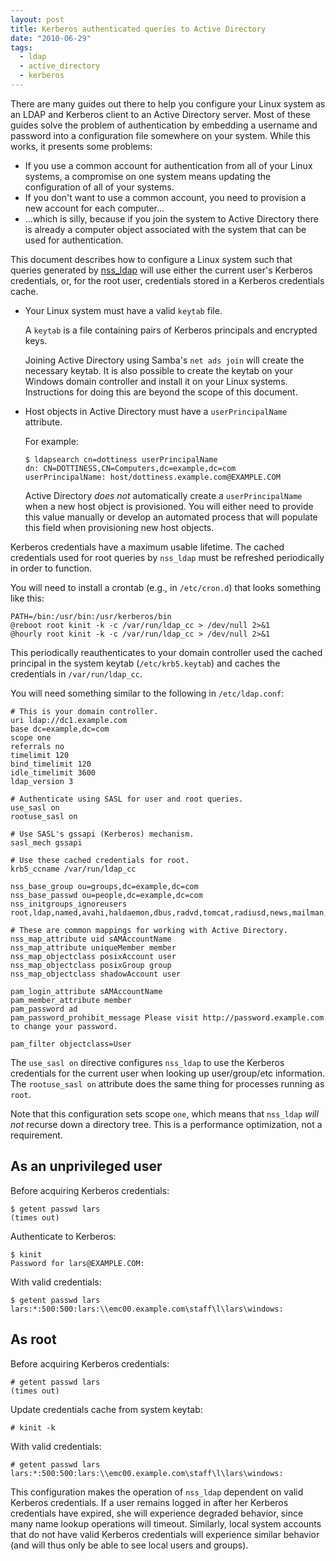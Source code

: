 ```yaml
---
layout: post
title: Kerberos authenticated queries to Active Directory
date: "2010-06-29"
tags:
  - ldap
  - active_directory
  - kerberos
---
```


There are many guides out there to help you configure your Linux system as an LDAP and Kerberos client to an Active Directory server. Most of these guides solve the problem of authentication by embedding a username and password into a configuration file somewhere on your system. While this works, it presents some problems:

-   If you use a common account for authentication from all of your Linux systems, a compromise on one system means updating the configuration of all of your systems.
-   If you don't want to use a common account, you need to provision a new account for each computer...
-   ...which is silly, because if you join the system to Active Directory there is already a computer object associated with the system that can be used for authentication.

This document describes how to configure a Linux system such that queries
generated by [nss_ldap][1] will use either the current user's Kerberos
credentials, or, for the root user, credentials stored in a Kerberos
credentials cache.

-   Your Linux system must have a valid `keytab` file.
    
    A `keytab` is a file containing pairs of Kerberos principals and encrypted keys.
    
    Joining Active Directory using Samba's `net ads join` will create the
    necessary keytab. It is also possible to create the keytab on your Windows
    domain controller and install it on your Linux systems. Instructions for
    doing this are beyond the scope of this document.

-   Host objects in Active Directory must have a `userPrincipalName` attribute.
    
    For example:
    
        $ ldapsearch cn=dottiness userPrincipalName
        dn: CN=DOTTINESS,CN=Computers,dc=example,dc=com
        userPrincipalName: host/dottiness.example.com@EXAMPLE.COM
        
    Active Directory *does not* automatically create a `userPrincipalName` when a new host object is provisioned. You will either need to provide this value manually or develop an automated process that will populate this field when provisioning new host objects.

Kerberos credentials have a maximum usable lifetime. The cached credentials
used for root queries by `nss_ldap` must be refreshed periodically in order to
function.

You will need to install a crontab (e.g., in `/etc/cron.d`) that looks something
like this:

    PATH=/bin:/usr/bin:/usr/kerberos/bin
    @reboot root kinit -k -c /var/run/ldap_cc > /dev/null 2>&1
    @hourly root kinit -k -c /var/run/ldap_cc > /dev/null 2>&1
    
This periodically reauthenticates to your domain controller used the cached
principal in the system keytab (`/etc/krb5.keytab`) and caches the credentials in
`/var/run/ldap_cc`.

You will need something similar to the following in `/etc/ldap.conf`:

    # This is your domain controller.
    uri ldap://dc1.example.com
    base dc=example,dc=com
    scope one
    referrals no
    timelimit 120
    bind_timelimit 120
    idle_timelimit 3600
    ldap_version 3
    
    # Authenticate using SASL for user and root queries.
    use_sasl on
    rootuse_sasl on
    
    # Use SASL's gssapi (Kerberos) mechanism.
    sasl_mech gssapi
    
    # Use these cached credentials for root.
    krb5_ccname /var/run/ldap_cc
    
    nss_base_group ou=groups,dc=example,dc=com
    nss_base_passwd ou=people,dc=example,dc=com
    nss_initgroups_ignoreusers root,ldap,named,avahi,haldaemon,dbus,radvd,tomcat,radiusd,news,mailman,nscd,gdm,polkituser
    
    # These are common mappings for working with Active Directory.
    nss_map_attribute uid sAMAccountName
    nss_map_attribute uniqueMember member
    nss_map_objectclass posixAccount user
    nss_map_objectclass posixGroup group
    nss_map_objectclass shadowAccount user
    
    pam_login_attribute sAMAccountName
    pam_member_attribute member
    pam_password ad
    pam_password_prohibit_message Please visit http://password.example.com to change your password.
    
    pam_filter objectclass=User
    

The `use_sasl on` directive configures `nss_ldap` to use the Kerberos credentials
for the current user when looking up user/group/etc information. The
`rootuse_sasl on` attribute does the same thing for processes running as `root`.

Note that this configuration sets scope `one`, which means that `nss_ldap` *will
not* recurse down a directory tree. This is a performance optimization, not a
requirement.

## As an unprivileged user

Before acquiring Kerberos credentials:

    $ getent passwd lars
    (times out)
    
Authenticate to Kerberos:

    $ kinit
    Password for lars@EXAMPLE.COM:
    
With valid credentials:

    $ getent passwd lars
    lars:*:500:500:lars:\\emc00.example.com\staff\l\lars\windows:
    
## As root

Before acquiring Kerberos credentials:

    # getent passwd lars
    (times out)
    
Update credentials cache from system keytab:

    # kinit -k
    
With valid credentials:

    # getent passwd lars
    lars:*:500:500:lars:\\emc00.example.com\staff\l\lars\windows:
    
This configuration makes the operation of `nss_ldap` dependent on valid Kerberos
credentials. If a user remains logged in after her Kerberos credentials have
expired, she will experience degraded behavior, since many name lookup
operations will timeout. Similarly, local system accounts that do not have
valid Kerberos credentials will experience similar behavior (and will thus only
be able to see local users and groups).

<!--
An alternate solution to this problem would run a local LDAP proxy that (a)
uses the system keytab to authenticate to AD, and (b) allows anonymous LDAP
queries from localhost. I will discuss this configuration in a future post.
-->

[1]: http://www.padl.com/OSS/nss_ldap.html  

